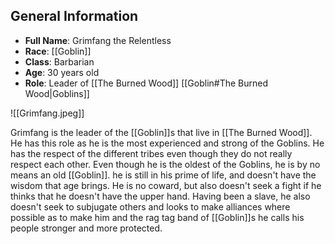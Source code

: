 ## General Information
- **Full Name**: Grimfang the Relentless
- **Race**: [[Goblin]]
- **Class**: Barbarian
- **Age**: 30 years old
- **Role**: Leader of [[The Burned Wood]] [[Goblin#The Burned Wood|Goblins]]

![[Grimfang.jpeg]]

Grimfang is the leader of the [[Goblin]]s that live in [[The Burned Wood]]. He has this role as he is the most experienced and strong of the Goblins. He has the respect of the different tribes even though they do not really respect each other. Even though he is the oldest of the Goblins, he is by no means an old [[Goblin]]. he is still in his prime of life, and doesn't have the wisdom that age brings. He is no coward, but also doesn't seek a fight if he thinks that he doesn't have the upper hand. Having been a slave, he also doesn't seek to subjugate others and looks to make alliances where possible as to make him and the rag tag band of [[Goblin]]s he calls his people stronger and more protected.